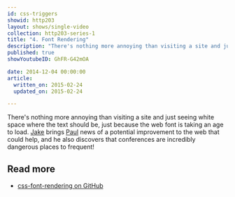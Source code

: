 ```yaml
---
id: css-triggers
showid: http203
layout: shows/single-video
collection: http203-series-1
title: "4. Font Rendering"
description: "There's nothing more annoying than visiting a site and just seeing white space where the text should be, just because the web font is taking an age to load. Jake brings Paul news of a potential improvement to the web that could help."
published: true
showYoutubeID: GhFR-G42mOA

date: 2014-12-04 00:00:00
article:
  written_on: 2015-02-24
  updated_on: 2015-02-24

---
```


There's nothing more annoying than visiting a site and just seeing white space where the text should be, just because the web font is taking an age to load. [Jake](https://twitter.com/jaffathecake) brings [Paul](https://twitter.com/aerotwist) news of a potential improvement to the web that could help, and he also discovers that conferences are incredibly dangerous places to frequent!

## Read more

* [css-font-rendering on GitHub](https://github.com/KenjiBaheux/css-font-rendering)

